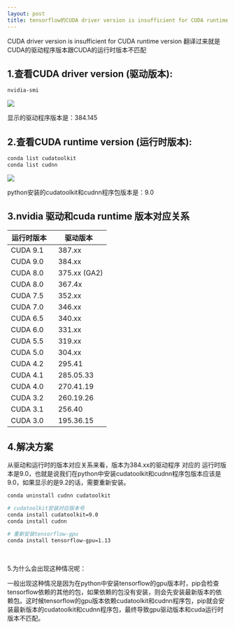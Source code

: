 ```yaml
--- 
layout: post
title: tensorflow的CUDA driver version is insufficient for CUDA runtime version 问题解决方案
---
```


CUDA driver version is insufficient for CUDA runtime version 翻译过来就是CUDA的驱动程序版本跟CUDA的运行时版本不匹配

## 1.查看CUDA driver version \(驱动版本\):

```bash
nvidia-smi
```

<!--more-->

![](http://39.106.118.77/wp-content/uploads/2020/01/b43554f41df5d23ea2df6660c8cce42b.png)

显示的驱动程序版本是：384.145

## 2.查看CUDA runtime version \(运行时版本\):

```bash
conda list cudatoolkit
conda list cudnn
```

![](http://39.106.118.77/wp-content/uploads/2020/01/3f57b0e3dc49a764991b40f70e691123.png)

python安装的cudatoolkit和cudnn程序包版本是：9.0

## 3.nvidia 驱动和cuda runtime 版本对应关系

| 运行时版本 | 驱动版本 |
| --- | --- |
| CUDA 9.1   |   387.xx |
| CUDA 9.0   |   384.xx |
| CUDA 8.0   |   375.xx \(GA2\) |
| CUDA 8.0   |   367.4x |
| CUDA 7.5   |   352.xx |
| CUDA 7.0   |   346.xx |
| CUDA 6.5   |   340.xx |
| CUDA 6.0   |   331.xx |
| CUDA 5.5   |   319.xx |
| CUDA 5.0   |   304.xx |
| CUDA 4.2   |   295.41 |
| CUDA 4.1   |   285.05.33 |
| CUDA 4.0   |   270.41.19 |
| CUDA 3.2   |   260.19.26 |
| CUDA 3.1   |   256.40 |
| CUDA 3.0   |   195.36.15 |

## 4.解决方案

从驱动和运行时的版本对应关系来看，版本为384.xx的驱动程序 对应的 运行时版本是9.0，也就是说我们在python中安装cudatoolkit和cudnn程序包版本应该是9.0，如果显示的是9.2的话，需要重新安装。

```bash
conda uninstall cudnn cudatoolkit

# cudatoolkit安装对应版本号
conda install cudatoolkit=9.0
conda install cudnn

# 重新安装tensorflow-gpu
conda install tensorflow-gpu=1.13

```

 

5.为什么会出现这种情况呢：

一般出现这种情况是因为在python中安装tensorflow的gpu版本时，pip会检查tensorflow依赖的其他的包，如果依赖的包没有安装，则会先安装最新版本的依赖包。这时候tensorflow的gpu版本依赖cudatoolkit和cudnn程序包，pip就会安装最新版本的cudatoolkit和cudnn程序包，最终导致gpu驱动版本和cuda运行时版本不匹配。